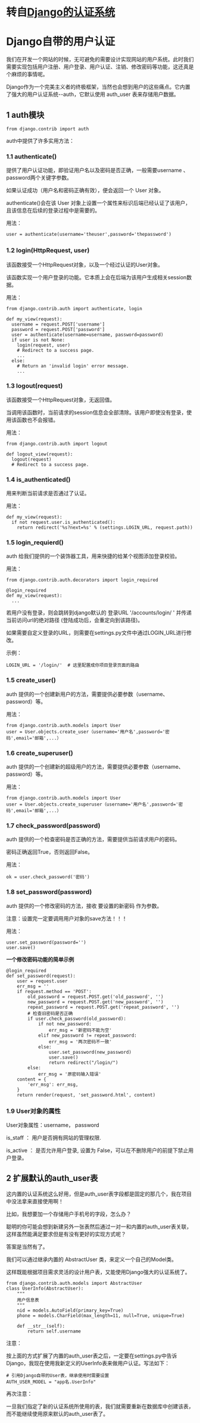 # 转自[Django的认证系统](https://www.cnblogs.com/liwenzhou/p/9030211.html)

# Django自带的用户认证

我们在开发一个网站的时候，无可避免的需要设计实现网站的用户系统。此时我们需要实现包括用户注册、用户登录、用户认证、注销、修改密码等功能，这还真是个麻烦的事情呢。

Django作为一个完美主义者的终极框架，当然也会想到用户的这些痛点。它内置了强大的用户认证系统--auth，它默认使用 auth_user 表来存储用户数据。

## 1 auth模块

```
from django.contrib import auth
```

auth中提供了许多实用方法：

### 1.1 **authenticate()**   

提供了用户认证功能，即验证用户名以及密码是否正确，一般需要username 、password两个关键字参数。

如果认证成功（用户名和密码正确有效），便会返回一个 User 对象。

authenticate()会在该 User 对象上设置一个属性来标识后端已经认证了该用户，且该信息在后续的登录过程中是需要的。

用法：

```
user = authenticate(username='theuser',password='thepassword')
```

### 1.2 **login(HttpRequest, user)**　　

该函数接受一个HttpRequest对象，以及一个经过认证的User对象。

该函数实现一个用户登录的功能。它本质上会在后端为该用户生成相关session数据。

用法：

```
from django.contrib.auth import authenticate, login
   
def my_view(request):
  username = request.POST['username']
  password = request.POST['password']
  user = authenticate(username=username, password=password)
  if user is not None:
    login(request, user)
    # Redirect to a success page.
    ...
  else:
    # Return an 'invalid login' error message.
    ...
```

### 1.3 **logout(request)** 

该函数接受一个HttpRequest对象，无返回值。

当调用该函数时，当前请求的session信息会全部清除。该用户即使没有登录，使用该函数也不会报错。

用法：

```
from django.contrib.auth import logout
   
def logout_view(request):
  logout(request)
  # Redirect to a success page.
```

### 1.4 is_authenticated()

用来判断当前请求是否通过了认证。

用法：

```
def my_view(request):
  if not request.user.is_authenticated():
    return redirect('%s?next=%s' % (settings.LOGIN_URL, request.path))
```

### 1.5 **login_requierd()**

auth 给我们提供的一个装饰器工具，用来快捷的给某个视图添加登录校验。

用法：

```
from django.contrib.auth.decorators import login_required
      
@login_required
def my_view(request):
  ...
```

若用户没有登录，则会跳转到django默认的 登录URL '/accounts/login/ ' 并传递当前访问url的绝对路径 (登陆成功后，会重定向到该路径)。

如果需要自定义登录的URL，则需要在settings.py文件中通过LOGIN_URL进行修改。

示例：

```
LOGIN_URL = '/login/'  # 这里配置成你项目登录页面的路由
```

### 1.5 create_user()

auth 提供的一个创建新用户的方法，需要提供必要参数（username、password）等。

用法：

```
from django.contrib.auth.models import User
user = User.objects.create_user（username='用户名',password='密码',email='邮箱',...）
```

### 1.6 create_superuser()

auth 提供的一个创建新的超级用户的方法，需要提供必要参数（username、password）等。

用法：

```
from django.contrib.auth.models import User
user = User.objects.create_superuser（username='用户名',password='密码',email='邮箱',...）
```

### 1.7 check_password(password)

auth 提供的一个检查密码是否正确的方法，需要提供当前请求用户的密码。

密码正确返回True，否则返回False。

用法：

```
ok = user.check_password('密码')
```

### 1.8 set_password(password)

auth 提供的一个修改密码的方法，接收 要设置的新密码 作为参数。

注意：设置完一定要调用用户对象的save方法！！！

用法：

```
user.set_password(password='')
user.save()
```

**一个修改密码功能的简单示例**

```
@login_required
def set_password(request):
    user = request.user
    err_msg = ''
    if request.method == 'POST':
        old_password = request.POST.get('old_password', '')
        new_password = request.POST.get('new_password', '')
        repeat_password = request.POST.get('repeat_password', '')
        # 检查旧密码是否正确
        if user.check_password(old_password):
            if not new_password:
                err_msg = '新密码不能为空'
            elif new_password != repeat_password:
                err_msg = '两次密码不一致'
            else:
                user.set_password(new_password)
                user.save()
                return redirect("/login/")
        else:
            err_msg = '原密码输入错误'
    content = {
        'err_msg': err_msg,
    }
    return render(request, 'set_password.html', content)
```

### 1.9 User对象的属性

User对象属性：username， password

is_staff ： 用户是否拥有网站的管理权限.

is_active ： 是否允许用户登录, 设置为 False，可以在不删除用户的前提下禁止用户登录。

## 2 扩展默认的auth_user表

这内置的认证系统这么好用，但是auth_user表字段都是固定的那几个，我在项目中没法拿来直接使用啊！

比如，我想要加一个存储用户手机号的字段，怎么办？

聪明的你可能会想到新建另外一张表然后通过一对一和内置的auth_user表关联，这样虽然能满足要求但是有没有更好的实现方式呢？

答案是当然有了。

我们可以通过继承内置的 AbstractUser 类，来定义一个自己的Model类。

这样既能根据项目需求灵活的设计用户表，又能使用Django强大的认证系统了。

```
from django.contrib.auth.models import AbstractUser
class UserInfo(AbstractUser):
    """
    用户信息表
    """
    nid = models.AutoField(primary_key=True)
    phone = models.CharField(max_length=11, null=True, unique=True)
    
    def __str__(self):
        return self.username
```

注意：

按上面的方式扩展了内置的auth_user表之后，一定要在settings.py中告诉Django，我现在使用我新定义的UserInfo表来做用户认证。写法如下：

```
# 引用Django自带的User表，继承使用时需要设置
AUTH_USER_MODEL = "app名.UserInfo"
```

再次注意：

一旦我们指定了新的认证系统所使用的表，我们就需要重新在数据库中创建该表，而不能继续使用原来默认的auth_user表了。